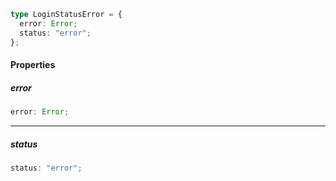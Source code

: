```ts
type LoginStatusError = {
  error: Error;
  status: "error";
};
```

#### Properties

##### error

```ts
error: Error;
```

***

##### status

```ts
status: "error";
```
